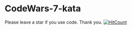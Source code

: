 # CodeWars-7-kata
Please leave a star if you use code. Thank you.
[![HitCount](http://hits.dwyl.io/Automedon/CodeWars-7-kyu-Soluitions.svg)](http://hits.dwyl.io/Automedon/CodeWars-7-kyu-Soluitions)
